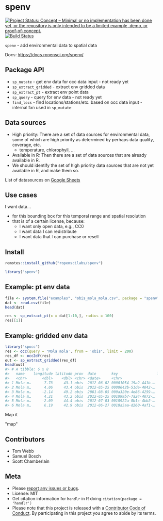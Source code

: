 spenv
=====



[![Project Status: Concept – Minimal or no implementation has been done yet, or the repository is only intended to be a limited example, demo, or proof-of-concept.](https://www.repostatus.org/badges/latest/concept.svg)](https://www.repostatus.org/#concept)
[![Build Status](https://travis-ci.org/ropenscilabs/spenv.svg)](https://travis-ci.org/ropenscilabs/spenv)

`spenv` - add environmental data to spatial data

Docs: https://docs.ropensci.org/spenv/

## Package API

* `sp_mutate` - get env data for occ data input - not ready yet
* `sp_extract_gridded` - extract env gridded data
* `sp_extract_pt` - extract env point data
* `sp_query` - query for env data - not ready yet
* `find_locs` - find locations/stations/etc. based on occ data input - internal fxn used in `sp_mutate`

## Data sources

* High priority: There are a set of data sources for environmental data, some of which are high priority as determined by perhaps data quality, coverage, etc. 
    * temperature, chlorophyll, ...
* Available in R: Then there are a set of data sources that are already available in R. 
* We should identify the set of high priority data sources that are not yet available in R, and make them so. 

List of datasources on [Google Sheets](https://docs.google.com/spreadsheets/d/1Ot_HCrsrCJM19cVWz7kSEHipLYd-7WTldJYPDlCCRC4/edit?usp=sharing)

## Use cases

I want data...

* for this bounding box for this temporal range and spatial resolution
* that is of a certain license, because:
    * I want only open data, e.g., CC0
    * I want data I can redistribute
    * I want data that I can purchase or resell

## Install


```r
remotes::install_github("ropenscilabs/spenv")
```


```r
library("spenv")
```

## Example: pt env data


```r
file <- system.file("examples", "obis_mola_mola.csv", package = "spenv")
dat <- read.csv(file)
head(dat)
```


```r
res <- sp_extract_pt(x = dat[1:10,], radius = 100)
res[[1]]
```

## Example: gridded env data


```r
library("spocc")
res <- occ(query = 'Mola mola', from = 'obis', limit = 200)
res_df <- occ2df(res)
out <- sp_extract_gridded(res_df)
head(out)
#> # A tibble: 6 x 8
#>   name    longitude latitude prov  date       key                  lon_adj   sst
#>   <chr>       <dbl>    <dbl> <chr> <date>     <chr>                  <dbl> <dbl>
#> 1 Mola m…      7.73     43.1 obis  2012-06-02 00001054-19a2-441b-…    7.73  20.5
#> 2 Mola m…      4.06     43.4 obis  2012-05-25 0000642b-51de-4042-…    4.06  16.2
#> 3 Mola m…     -2.14     49.2 obis  2001-08-05 000a320e-4e86-4259-…  358.    17.4
#> 4 Mola m…      4.21     43.2 obis  2012-05-25 001099b7-7a24-4072-…    4.21  16.2
#> 5 Mola m…     -2.09     44.4 obis  2012-07-03 0018922a-8b1c-4bb2-…  358.    20.0
#> 6 Mola m…      6.19     42.9 obis  2012-06-27 0018a5aa-d260-4af1-…    6.19  20.5
```

Map it

"map"

## Contributors

* Tom Webb
* Samuel Bosch
* Scott Chamberlain

## Meta

* Please [report any issues or bugs](https://github.com/ropensci/handlr/issues).
* License: MIT
* Get citation information for `handlr` in R doing `citation(package = 'handlr')`
* Please note that this project is released with a [Contributor Code of Conduct][coc].
By participating in this project you agree to abide by its terms.

[coc]: https://github.com/ropenscilabs/spenv/blob/master/CODE_OF_CONDUCT.md
